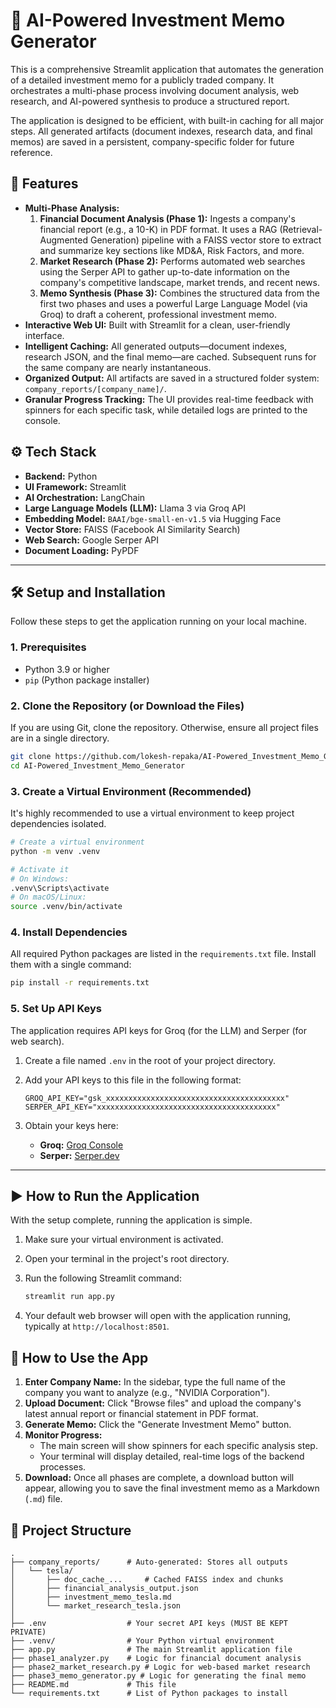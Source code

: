 # 🤖 AI-Powered Investment Memo Generator

This is a comprehensive Streamlit application that automates the generation of a detailed investment memo for a publicly traded company. It orchestrates a multi-phase process involving document analysis, web research, and AI-powered synthesis to produce a structured report.

The application is designed to be efficient, with built-in caching for all major steps. All generated artifacts (document indexes, research data, and final memos) are saved in a persistent, company-specific folder for future reference.

## 🚀 Features

-   **Multi-Phase Analysis:**
    1.  **Financial Document Analysis (Phase 1):** Ingests a company's financial report (e.g., a 10-K) in PDF format. It uses a RAG (Retrieval-Augmented Generation) pipeline with a FAISS vector store to extract and summarize key sections like MD&A, Risk Factors, and more.
    2.  **Market Research (Phase 2):** Performs automated web searches using the Serper API to gather up-to-date information on the company's competitive landscape, market trends, and recent news.
    3.  **Memo Synthesis (Phase 3):** Combines the structured data from the first two phases and uses a powerful Large Language Model (via Groq) to draft a coherent, professional investment memo.
-   **Interactive Web UI:** Built with Streamlit for a clean, user-friendly interface.
-   **Intelligent Caching:** All generated outputs—document indexes, research JSON, and the final memo—are cached. Subsequent runs for the same company are nearly instantaneous.
-   **Organized Output:** All artifacts are saved in a structured folder system: `company_reports/[company_name]/`.
-   **Granular Progress Tracking:** The UI provides real-time feedback with spinners for each specific task, while detailed logs are printed to the console.

## ⚙️ Tech Stack

-   **Backend:** Python
-   **UI Framework:** Streamlit
-   **AI Orchestration:** LangChain
-   **Large Language Models (LLM):** Llama 3 via Groq API
-   **Embedding Model:** `BAAI/bge-small-en-v1.5` via Hugging Face
-   **Vector Store:** FAISS (Facebook AI Similarity Search)
-   **Web Search:** Google Serper API
-   **Document Loading:** PyPDF

---

## 🛠️ Setup and Installation

Follow these steps to get the application running on your local machine.

### 1. Prerequisites

-   Python 3.9 or higher
-   `pip` (Python package installer)

### 2. Clone the Repository (or Download the Files)

If you are using Git, clone the repository. Otherwise, ensure all project files are in a single directory.

```bash
git clone https://github.com/lokesh-repaka/AI-Powered_Investment_Memo_Generator.git
cd AI-Powered_Investment_Memo_Generator
```

### 3. Create a Virtual Environment (Recommended)

It's highly recommended to use a virtual environment to keep project dependencies isolated.

```bash
# Create a virtual environment
python -m venv .venv

# Activate it
# On Windows:
.venv\Scripts\activate
# On macOS/Linux:
source .venv/bin/activate
```

### 4. Install Dependencies

All required Python packages are listed in the `requirements.txt` file. Install them with a single command:

```bash
pip install -r requirements.txt
```

### 5. Set Up API Keys

The application requires API keys for Groq (for the LLM) and Serper (for web search).

1.  Create a file named `.env` in the root of your project directory.
2.  Add your API keys to this file in the following format:

    ```env
    GROQ_API_KEY="gsk_xxxxxxxxxxxxxxxxxxxxxxxxxxxxxxxxxxxxxxxx"
    SERPER_API_KEY="xxxxxxxxxxxxxxxxxxxxxxxxxxxxxxxxxxxxxxxx"
    ```

3.  Obtain your keys here:
    -   **Groq:** [Groq Console](https://console.groq.com/keys)
    -   **Serper:** [Serper.dev](https://serper.dev/)

---

## ▶️ How to Run the Application

With the setup complete, running the application is simple.

1.  Make sure your virtual environment is activated.
2.  Open your terminal in the project's root directory.
3.  Run the following Streamlit command:

    ```bash
    streamlit run app.py
    ```

4.  Your default web browser will open with the application running, typically at `http://localhost:8501`.

## 📖 How to Use the App

1.  **Enter Company Name:** In the sidebar, type the full name of the company you want to analyze (e.g., "NVIDIA Corporation").
2.  **Upload Document:** Click "Browse files" and upload the company's latest annual report or financial statement in PDF format.
3.  **Generate Memo:** Click the "Generate Investment Memo" button.
4.  **Monitor Progress:**
    -   The main screen will show spinners for each specific analysis step.
    -   Your terminal will display detailed, real-time logs of the backend processes.
5.  **Download:** Once all phases are complete, a download button will appear, allowing you to save the final investment memo as a Markdown (`.md`) file.

## 📂 Project Structure

```
.
├── company_reports/      # Auto-generated: Stores all outputs
│   └── tesla/
│       ├── doc_cache_...     # Cached FAISS index and chunks
│       ├── financial_analysis_output.json
│       ├── investment_memo_tesla.md
│       └── market_research_tesla.json
│
├── .env                  # Your secret API keys (MUST BE KEPT PRIVATE)
├── .venv/                # Your Python virtual environment
├── app.py                # The main Streamlit application file
├── phase1_analyzer.py    # Logic for financial document analysis
├── phase2_market_research.py # Logic for web-based market research
├── phase3_memo_generator.py # Logic for generating the final memo
├── README.md             # This file
└── requirements.txt      # List of Python packages to install
```